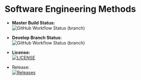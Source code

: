# Software Engineering Methods

* **Master Build Status:**  
  ![GitHub Workflow Status (branch)](https://img.shields.io/github/actions/workflow/status/faridahyounique/devops/main.yml?branch=master)

* **Develop Branch Status:**  
  ![GitHub Workflow Status (branch)](https://img.shields.io/github/actions/workflow/status/faridahyounique/devops/main.yml?branch=develop)

* **License:**  
  [![LICENSE](https://img.shields.io/github/license/faridahyounique/devops.svg?style=flat-square)](https://github.com/faridahyounique/devops/blob/master/LICENSE)

* Release:  
  [![Releases](https://img.shields.io/github/release/faridahyounique/devops/all.svg?style=flat-square)](https://github.com/faridahyounique/devops/releases)
